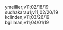 ymeillier;v11;02/18/19<br/>
sudhakarau1;v11;02/20/19<br>
kclinden;v11;03/26/19<br/>
bgillman;v11;04/01/19<br/>
